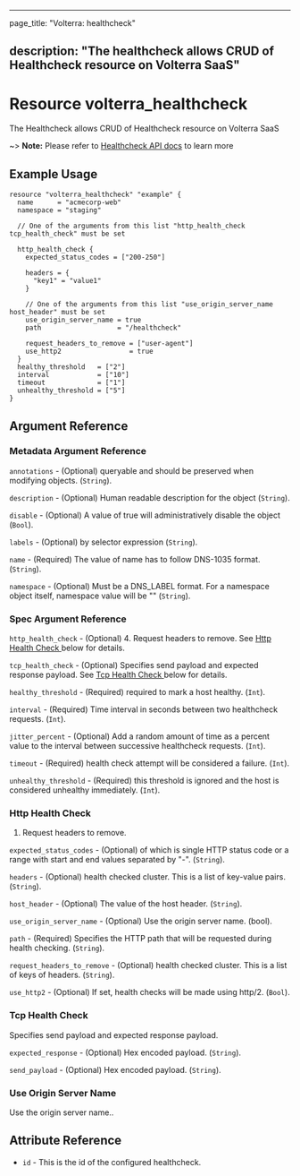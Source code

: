 ---

page_title: "Volterra: healthcheck"

description: "The healthcheck allows CRUD of Healthcheck resource on Volterra SaaS"
-----------------------------------------------------------------------------------

Resource volterra_healthcheck
=============================

The Healthcheck allows CRUD of Healthcheck resource on Volterra SaaS

~> **Note:** Please refer to [Healthcheck API docs](https://volterra.io/docs/api/healthcheck) to learn more

Example Usage
-------------

```hcl
resource "volterra_healthcheck" "example" {
  name      = "acmecorp-web"
  namespace = "staging"

  // One of the arguments from this list "http_health_check tcp_health_check" must be set

  http_health_check {
    expected_status_codes = ["200-250"]

    headers = {
      "key1" = "value1"
    }

    // One of the arguments from this list "use_origin_server_name host_header" must be set
    use_origin_server_name = true
    path                   = "/healthcheck"

    request_headers_to_remove = ["user-agent"]
    use_http2                 = true
  }
  healthy_threshold   = ["2"]
  interval            = ["10"]
  timeout             = ["1"]
  unhealthy_threshold = ["5"]
}

```

Argument Reference
------------------

### Metadata Argument Reference

`annotations` - (Optional) queryable and should be preserved when modifying objects. (`String`).

`description` - (Optional) Human readable description for the object (`String`).

`disable` - (Optional) A value of true will administratively disable the object (`Bool`).

`labels` - (Optional) by selector expression (`String`).

`name` - (Required) The value of name has to follow DNS-1035 format. (`String`).

`namespace` - (Optional) Must be a DNS_LABEL format. For a namespace object itself, namespace value will be "" (`String`).

### Spec Argument Reference

`http_health_check` - (Optional) 4. Request headers to remove. See [Http Health Check ](#http-health-check) below for details.

`tcp_health_check` - (Optional) Specifies send payload and expected response payload. See [Tcp Health Check ](#tcp-health-check) below for details.

`healthy_threshold` - (Required) required to mark a host healthy. (`Int`).

`interval` - (Required) Time interval in seconds between two healthcheck requests. (`Int`).

`jitter_percent` - (Optional) Add a random amount of time as a percent value to the interval between successive healthcheck requests. (`Int`).

`timeout` - (Required) health check attempt will be considered a failure. (`Int`).

`unhealthy_threshold` - (Required) this threshold is ignored and the host is considered unhealthy immediately. (`Int`).

### Http Health Check

1.	Request headers to remove.

`expected_status_codes` - (Optional) of which is single HTTP status code or a range with start and end values separated by "-". (`String`).

`headers` - (Optional) health checked cluster. This is a list of key-value pairs. (`String`).

`host_header` - (Optional) The value of the host header. (`String`).

`use_origin_server_name` - (Optional) Use the origin server name. (bool).

`path` - (Required) Specifies the HTTP path that will be requested during health checking. (`String`).

`request_headers_to_remove` - (Optional) health checked cluster. This is a list of keys of headers. (`String`).

`use_http2` - (Optional) If set, health checks will be made using http/2. (`Bool`).

### Tcp Health Check

Specifies send payload and expected response payload.

`expected_response` - (Optional) Hex encoded payload. (`String`).

`send_payload` - (Optional) Hex encoded payload. (`String`).

### Use Origin Server Name

Use the origin server name..

Attribute Reference
-------------------

-	`id` - This is the id of the configured healthcheck.
